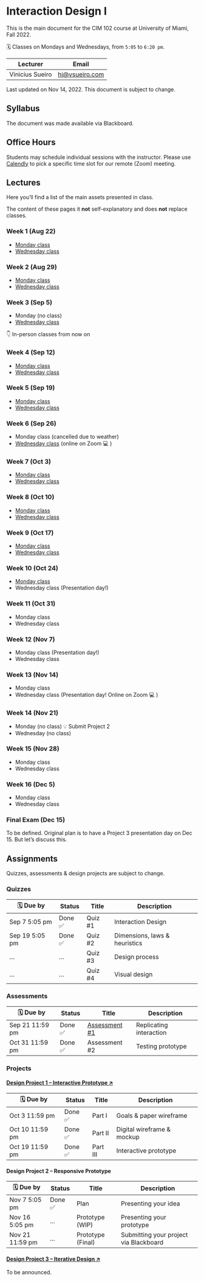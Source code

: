 # Interaction Design I

This is the main document for the CIM 102 course at University of Miami, Fall 2022.

🗓 Classes on Mondays and Wednesdays, from `5:05` to `6:20 pm`.

Lecturer | Email
---|---
Vinicius Sueiro | hi@vsueiro.com

Last updated on Nov 14, 2022. This document is subject to change.

## Syllabus
The document was made available via Blackboard.

## Office Hours
Students may schedule individual sessions with the instructor. Please use [Calendly](https://calendly.com/vsueiro/office-hours) to pick a specific time slot for our remote (Zoom) meeting.

## Lectures
Here you’ll find a list of the main assets presented in class.

The content of these pages it **not** self-explanatory and does **not** replace classes.

### Week 1 (Aug 22)
- [Monday class](Lectures/week1-A)
- [Wednesday class](Lectures/week1-B)

### Week 2 (Aug 29)
- [Monday class](Lectures/week2-A)
- [Wednesday class](Lectures/week2-B)

### Week 3 (Sep 5)
- Monday (no class)
- [Wednesday class](Lectures/week3-B)

👇 In-person classes from now on

### Week 4 (Sep 12)
- [Monday class](Lectures/week4-A)
- [Wednesday class](Lectures/week4-B)

### Week 5 (Sep 19)
- [Monday class](Lectures/week5-A)
- [Wednesday class](Lectures/week5-B)

### Week 6 (Sep 26)
- Monday class (cancelled due to weather)
- [Wednesday class](Lectures/week6-B) (online on Zoom 💻 )

### Week 7 (Oct 3)
- [Monday class](Lectures/week7-A)
- [Wednesday class](Lectures/week7-B)

### Week 8 (Oct 10)
- [Monday class](Lectures/week8-A)
- [Wednesday class](Lectures/week8-B)

### Week 9 (Oct 17)
- [Monday class](Lectures/week9-A)
- [Wednesday class](Lectures/week9-B)

### Week 10 (Oct 24)
- [Monday class](Lectures/week10-A)
- Wednesday class (Presentation day!)

### Week 11 (Oct 31)
- Monday class 
- Wednesday class

### Week 12 (Nov 7)
- Monday class (Presentation day!)
- Wednesday class

### Week 13 (Nov 14)
- Monday class 
- Wednesday class (Presentation day! Online on Zoom 💻 )

### Week 14 (Nov 21)
- Monday (no class) 💡 Submit Project 2
- Wednesday (no class)

### Week 15 (Nov 28)
- Monday class 
- Wednesday class

### Week 16 (Dec 5)
- Monday class 
- Wednesday class

### Final Exam (Dec 15)

To be defined. Original plan is to have a Project 3 presentation day on Dec 15. But let’s discuss this.

## Assignments

Quizzes, assessments & design projects are subject to change.

### Quizzes

🗓 Due by|Status|Title|Description
---|---|---|---
Sep 7 5:05 pm|Done ✅|Quiz #1|Interaction Design
Sep 19 5:05 pm|Done ✅|Quiz #2|Dimensions, laws & heuristics
…|…|Quiz #3|Design process
…|…|Quiz #4|Visual design

### Assessments

🗓 Due by|Status|Title|Description
---|---|---|---
Sep 21 11:59 pm|Done ✅|[Assessment #1](Assignments/assessment-1.pdf)|Replicating interaction
Oct 31 11:59 pm|Done ✅|Assessment #2|Testing prototype

### Projects

#### [Design Project 1 – Interactive Prototype ↗](Assignments/design-project-1.pdf)

🗓 Due by|Status|Title|Description
---|---|---|---
Oct 3 11:59 pm|Done ✅|Part I|Goals & paper wireframe
Oct 10 11:59 pm|Done ✅|Part II|Digital wireframe & mockup
Oct 19 11:59 pm|Done ✅|Part III|Interactive prototype

#### Design Project 2 – Responsive Prototype

🗓 Due by|Status|Title|Description
---|---|---|---
Nov 7 5:05 pm|Done ✅|Plan|Presenting your idea
Nov 16 5:05 pm|...|Prototype (WIP)|Presenting your prototype
Nov 21 11:59 pm|...|Prototype (Final)|Submitting your project via Blackboard

#### [Design Project 3 – Iterative Design ↗](Assignments/design-project-3.pdf)

To be announced.
